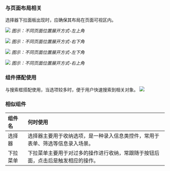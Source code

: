 

### 与页面布局相关
选择器下拉面板出现时，应确保其布局在页面可视区内。


![](https://oteam-tdesign-1258344706.cos.ap-guangzhou.myqcloud.com/site/design/%E9%80%89%E6%8B%A9%E5%99%A8-%E5%B7%A6%E4%B8%8A%E8%A7%92.png)
<em>图示：不同页面位置展开方式-左上角</em>


![](https://oteam-tdesign-1258344706.cos.ap-guangzhou.myqcloud.com/site/design/%E9%80%89%E6%8B%A9%E5%99%A8-%E5%8F%B3%E4%B8%8B%E8%A7%92.png)
<em>图示：不同页面位置展开方式-右下角</em>


![](https://oteam-tdesign-1258344706.cos.ap-guangzhou.myqcloud.com/site/design/%E9%80%89%E6%8B%A9%E5%99%A8-%E5%B7%A6%E4%B8%8B%E8%A7%92.png)
<em>图示：不同页面位置展开方式-左下角</em>


![](https://oteam-tdesign-1258344706.cos.ap-guangzhou.myqcloud.com/site/design/%E9%80%89%E6%8B%A9%E5%99%A8-%E5%8F%B3%E4%B8%8A%E8%A7%92.png)
<em>图示：不同页面位置展开方式-右上角</em>


### 组件搭配使用

与搜索框搭配使用，当选项较多时，便于用户快速搜索到相关对象。
![](https://oteam-tdesign-1258344706.cos.ap-guangzhou.myqcloud.com/site/design/%E9%80%89%E6%8B%A9%E5%99%A8-%E7%BB%84%E4%BB%B6%E6%90%AD%E9%85%8D%E4%BD%BF%E7%94%A8.png)



### 相似组件

| 组件名   | 何时使用                                                     |
| :------- | :----------------------------------------------------------- |
| 选择器   | 选择器主要用于收纳选项，是一种录入信息类控件，常用于表单、筛选等信息录入场景。 |
| 下拉菜单 | 下拉菜单主要用于对过多的操作进行收纳，常跟随于按钮后面，点击后是触发相应的操作。 |

